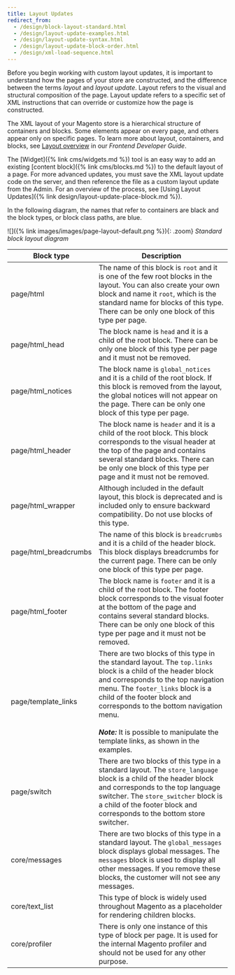 ```yaml
---
title: Layout Updates
redirect_from: 
  - /design/block-layout-standard.html
  - /design/layout-update-examples.html
  - /design/layout-update-syntax.html
  - /design/layout-update-block-order.html
  - /design/xml-load-sequence.html
---
```


Before you begin working with custom layout updates, it is important to understand how the pages of your store are constructed, and the difference between the terms *layout* and *layout update*. Layout refers to the visual and structural composition of the page. Layout update refers to a specific set of XML instructions that can override or customize how the page is constructed.

The XML layout of your Magento store is a hierarchical structure of containers and blocks. Some elements appear on every page, and others appear only on specific pages. To learn more about layout, containers, and blocks, see [Layout overview][1] in our _Frontend Developer Guide_.

The [Widget]({% link cms/widgets.md %}) tool is an easy way to add an existing [content block]({% link cms/blocks.md %}) to the default layout of a page. For more advanced updates, you must save the XML layout update code on the server, and then reference the file as a custom layout update from the Admin. For an overview of the process, see [Using Layout Updates]({% link design/layout-update-place-block.md %}).

In the following diagram, the names that refer to containers are black and the block types, or block class paths, are blue.

![]({% link images/images/page-layout-default.png %}){: .zoom}
_Standard block layout diagram_

|Block type|Description|
|--- |--- |
|page/html|The name of this block is `root` and it is one of the few root blocks in the layout. You can also create your own block and name it `root`, which is the standard name for blocks of this type. There can be only one block of this type per page.|
|page/html_head|The block name is `head` and it is a child of the root block. There can be only one block of this type per page and it must not be removed.|
|page/html_notices|The block name is `global_notices` and it is a child of the root block. If this block is removed from the layout, the global notices will not appear on the page. There can be only one block of this type per page.|
|page/html_header|The block name is `header` and it is a child of the root block. This block corresponds to the visual header at the top of the page and contains several standard blocks. There can be only one block of this type per page and it must not be removed.|
|page/html_wrapper|Although included in the default layout, this block is deprecated and is included only to ensure backward compatibility. Do not use blocks of this type.|
|page/html_breadcrumbs|The name of this block is `breadcrumbs` and it is a child of the header block. This block displays breadcrumbs for the current page. There can be only one block of this type per page. |
|page/html_footer|The block name is `footer` and it is a child of the root block. The footer block corresponds to the visual footer at the bottom of the page and contains several standard blocks. There can be only one block of this type per page and it must not be removed.|
|page/template_links|There are two blocks of this type in the standard layout. The `top.links` block is a child of the header block and corresponds to the top navigation menu. The `footer_links` block is a child of the footer block and corresponds to the bottom navigation menu. <br/><br/>**_Note:_** It is possible to manipulate the template links, as shown in the examples.|
|page/switch|There are two blocks of this type in a standard layout. The `store_language` block is a child of the header block and corresponds to the top language switcher. The `store_switcher` block is a child of the footer block and corresponds to the bottom store switcher.|
|core/messages|There are two blocks of this type in a standard layout. The `global_messages` block displays global messages. The `messages` block is used to display all other messages. If you remove these blocks, the customer will not see any messages.|
|core/text_list|This type of block is widely used throughout Magento as a placeholder for rendering children blocks.|
|core/profiler|There is only one instance of this type of block per page. It is used for the internal Magento profiler and should not be used for any other purpose.|

[1]: https://devdocs.magento.com/guides/v2.4/frontend-dev-guide/layouts/layout-overview.html

